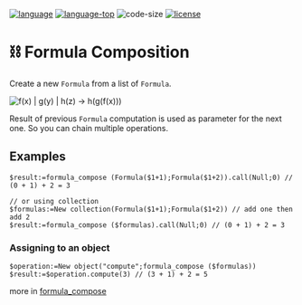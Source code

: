 [![language](https://img.shields.io/static/v1?label=language&message=4d&color=blue)](https://developer.4d.com/)
[![language-top](https://img.shields.io/github/languages/top/mesopelagique/formula_compose.svg)](https://developer.4d.com/)
![code-size](https://img.shields.io/github/languages/code-size/mesopelagique/formula_compose.svg)
[![license](https://img.shields.io/github/license/mesopelagique/formula_compose)](LICENSE)

# ⛓ Formula Composition

Create a new `Formula` from a list of `Formula`.

![f(x) | g(y) | h(z) -> h(g(f(x)))](https://latex.codecogs.com/png.latex?f%28x%29&space;\cdot&space;g%28y%29&space;\cdot&space;h%28z%29&space;\Leftrightarrow&space;h%28g%28f%28x%29%29%29)

Result of previous `Formula` computation is used as parameter for the next one. So you can chain multiple operations.

## Examples

```4d
$result:=formula_compose (Formula($1+1);Formula($1+2)).call(Null;0) // (0 + 1) + 2 = 3

// or using collection
$formulas:=New collection(Formula($1+1);Formula($1+2)) // add one then add 2
$result:=formula_compose ($formulas).call(Null;0) // (0 + 1) + 2 = 3
```

### Assigning to an object

```4d
$operation:=New object("compute";formula_compose ($formulas))
$result:=$operation.compute(3) // (3 + 1) + 2 = 5
```

more in [formula_compose](Documentation/Methods/formula_compose.md)
